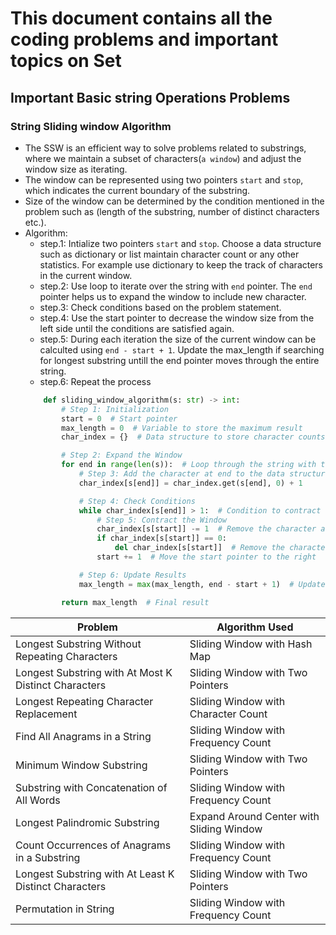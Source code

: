 # This document contains all the coding problems and important topics on Set

## Important Basic string Operations Problems

### String Sliding window Algorithm
    
- The SSW is an efficient way to solve problems related to substrings, where we maintain a subset of characters(`a window`) and adjust the window size as iterating.
- The window can be represented using two pointers `start` and `stop`, which indicates the current boundary of the substring.
- Size of the window can be determined by the condition mentioned in the problem such as (length of the substring, number of distinct characters etc.).
- Algorithm:
    - step.1: Intialize two pointers `start` and `stop`. Choose a data structure such as dictionary or list maintain character count or any other statistics. For example use dictionary to keep the track of characters in the current window.
    - step.2: Use loop to iterate over the string with `end` pointer. The `end` pointer helps us to expand the window to include new character.
    - step.3: Check conditions based on the problem statement.
    - step.4: Use the start pointer to decrease the window size from the left side until the conditions are satisfied again.
    - step.5: During each iteration the size of the current window can be calculted using `end - start + 1`. Update the max_length if searching for longest substring untill the end pointer moves through the entire string. 
    - step.6: Repeat the process
    ```py
        def sliding_window_algorithm(s: str) -> int:
            # Step 1: Initialization
            start = 0  # Start pointer
            max_length = 0  # Variable to store the maximum result
            char_index = {}  # Data structure to store character counts or indices

            # Step 2: Expand the Window
            for end in range(len(s)):  # Loop through the string with the end pointer
                # Step 3: Add the character at end to the data structure
                char_index[s[end]] = char_index.get(s[end], 0) + 1

                # Step 4: Check Conditions
                while char_index[s[end]] > 1:  # Condition to contract the window
                    # Step 5: Contract the Window
                    char_index[s[start]] -= 1  # Remove the character at the start pointer
                    if char_index[s[start]] == 0:
                        del char_index[s[start]]  # Remove the character from the dict if its count is 0
                    start += 1  # Move the start pointer to the right

                # Step 6: Update Results
                max_length = max(max_length, end - start + 1)  # Update the maximum length

            return max_length  # Final result
    ```


| **Problem**                                              | **Algorithm Used**                     |
|---------------------------------------------------------|----------------------------------------|
| Longest Substring Without Repeating Characters           | Sliding Window with Hash Map           |
| Longest Substring with At Most K Distinct Characters     | Sliding Window with Two Pointers       |
| Longest Repeating Character Replacement                  | Sliding Window with Character Count    |
| Find All Anagrams in a String                            | Sliding Window with Frequency Count     |
| Minimum Window Substring                                 | Sliding Window with Two Pointers       |
| Substring with Concatenation of All Words                | Sliding Window with Frequency Count     |
| Longest Palindromic Substring                            | Expand Around Center with Sliding Window|
| Count Occurrences of Anagrams in a Substring             | Sliding Window with Frequency Count     |
| Longest Substring with At Least K Distinct Characters    | Sliding Window with Two Pointers       |
| Permutation in String                                     | Sliding Window with Frequency Count     |
